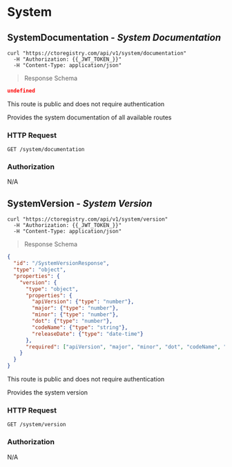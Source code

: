 
# System


## SystemDocumentation - <em>System Documentation</em>


```shell
curl "https://ctoregistry.com/api/v1/system/documentation"  
  -H "Authorization: {{_JWT_TOKEN_}}"  
  -H "Content-Type: application/json"
```

> Response Schema

```json
undefined
```



<aside class="notice">This route is public and does not require authentication</aside>


Provides the system documentation of all available routes

### HTTP Request

`GET /system/documentation`



### Authorization
 
N/A

## SystemVersion - <em>System Version</em>


```shell
curl "https://ctoregistry.com/api/v1/system/version"  
  -H "Authorization: {{_JWT_TOKEN_}}"  
  -H "Content-Type: application/json"
```

> Response Schema

```json
{
  "id": "/SystemVersionResponse",
  "type": "object",
  "properties": {
    "version": {
      "type": "object",
      "properties": {
        "apiVersion": {"type": "number"},
        "major": {"type": "number"},
        "minor": {"type": "number"},
        "dot": {"type": "number"},
        "codeName": {"type": "string"},
        "releaseDate": {"type": "date-time"}
      },
      "required": ["apiVersion", "major", "minor", "dot", "codeName", "releaseDate"]
    }
  }
}
```



<aside class="notice">This route is public and does not require authentication</aside>


Provides the system version

### HTTP Request

`GET /system/version`



### Authorization
 
N/A
